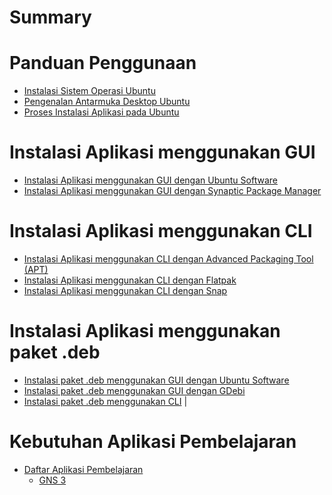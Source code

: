 # Summary
# Panduan Penggunaan
- [Instalasi Sistem Operasi Ubuntu](./chapter_1.md)
- [Pengenalan Antarmuka Desktop Ubuntu](./pengenalan_ubuntu_desktop.md)
- [Proses Instalasi Aplikasi pada Ubuntu](./chapter_2.md)
# Instalasi Aplikasi menggunakan GUI
- [Instalasi Aplikasi menggunakan GUI dengan Ubuntu Software](./instalasi_gui_ubuntu_software.md)
- [Instalasi Aplikasi menggunakan GUI dengan Synaptic Package Manager](./instalasi_gui_synaptic.md)
# Instalasi Aplikasi menggunakan CLI
- [Instalasi Aplikasi menggunakan CLI dengan Advanced Packaging Tool (APT)](./instalasi_cli_apt.md)
- [Instalasi Aplikasi menggunakan CLI dengan Flatpak](./instalasi_cli_flatpak.md) 
- [Instalasi Aplikasi menggunakan CLI dengan Snap](./instalasi_cli_snap.md)
# Instalasi Aplikasi menggunakan paket .deb
- [Instalasi paket .deb menggunakan GUI dengan Ubuntu Software](./instalasi_deb_gui_ubuntu_software.md) 
- [Instalasi paket .deb menggunakan GUI dengan GDebi](./instalasi_deb_gui_gdebi.md)
- [Instalasi paket .deb menggunakan CLI](./instalasi_deb_cli.md) |
# Kebutuhan Aplikasi Pembelajaran
- [Daftar Aplikasi Pembelajaran](./daftar_mata_kuliah.md)
  - [GNS 3](./instalasi_gns3.md)
  <!-- - [Visual Studio Code](./instalasi_vscode.md)
  - [Python](./instalasi_python.md)
  - [Pip Python](./instalasi_pip%20python.md)
  - [Idle Python](./instalasi_idle%20python.md)
  - [Java](./instalasi_java.md)
  - [Netbeans](./instalasi_netbeans.md)
  - [VirtualBox](./instalasi_vb.md)
  - [GNU Octave](./instalasi_octave.md)
  - [Android Studio](./instalasi_android.md)
  - [SWI-Prolog](./instalasi_prolog.md)
  - [Wireshark](./instalasi_wireshark.md)
  - [Figma](./instalasi_figma.md)
  - [LibreOffice](./instalasi_libreoffice.md)
  - [MySQL](./instalasi_mysql.md)
  - [XAMPP](./instalasi_xampp.md)
  - [PHP](./instalasi_php.md)
  - [Composer](./instalasi_composer.md)
  - [Open eLearning](./instalasi_openelearning.md) -->
  <!-- - [Mendeley](./instalasi_mendeley.md)
  - [JupyterLab](./instalasi_jupyterlab.md)
  - [Julia](./instalasi_julia.md)
  - [R](./instalasi_r.md)
  - [Golang](./instalasi_golang.md) -->

<!-- # Hasil Uji Coba Perangkat Lunak
- [Agama](./matkul/agama.md)
- [Pancasila](./matkul/pancasila.md)
- [Kewarganegaraan](./matkul/kewarganegaraan.md)
- [Bahasa Indonesia](./matkul/bahasa%20indonesia.md)
- [Bahasa Inggris](./matkul/bahasa%20inggris.md)
- [Pengantar Lingkungan Lahan Basah](./matkul/pengantar%20lingkungan%20lahan%20basah.md)
- [Pengantar Pendidikan](./matkul/pengantar%20pendidikan.md)
- [Perkembangan Peserta Didik](./matkul/perkembangan%20peserta%20didik.md)
- [Belajar dan Pembelajaran](./matkul/belajar%20dan%20pembelajaran.md)
- [Profesi Kependidikan](./matkul/profesi%20kependidikan.md)
- [Manajemen Dan Administrasi Sekolah](./matkul/manajemen%20dan%20administrasi%20sekolah.md)
- [Matematika Dasar](./matkul/matematika%20dasar.md)
- [Fisika Dasar](./matkul/fisika%20dasar.md) 
- [Pemrograman Dasar 1](./matkul/pemrograman_dasar_1.md)
- [Pengantar Sistem Dijital](./matkul/pengantar%20sistem%20digital.md)
- [Matematika Diskrit](./matkul/matematika%20diskrit.md)
- [Kalkulus](./matkul/kalkulus.md)
- [Pengantar Organisasi Komputer](./matkul/pengantar%20organisasi%20komputer.md)
- [Struktur Data](./matkul/struktur%20data.md)
- [Pemrograman Web 1](./matkul/pemrograman%20web%201.md)
- [Aljabar Linear](./matkul/aljabar%20linear.md)
- [Statistika dan Probabilitas](./matkul/statistika%20dan%20probabilitas.md)
- [Pemrograman Dasar 2](./matkul/pemrograman_dasar_2.md)
- [Sistem Operasi](./matkul/sistem%20operasi.md)
- [Disain dan Analisis Algoritma](./matkul/disain%20dan%20analisis%20algoritma.md)
- [Pemrosesan Citra Digital](./matkul/pemrosesan%20citra%20digital.md)
- [Basis Data](./matkul/basis%20data.md)
- [Pemrograman Perangkat Bergerak](./matkul/pemrograman%20peragkat%20bergerak.md)
- [Pemrograman Web 2]()
- [Jaringan dan Komunikasi Data]()
- [Logika Untuk Ilmu Komputer]()
- [Pengembangan Open Source]()
- [Teknik Pengolahan Multimedia]()
- [Sistem Interaksi]()
- [Rekayasa Perangkat Lunak]()
- [Proyek Perangkat Lunak]()
- [Sistem Informasi Pendidikan]()
- [Data Sains]()
- [Pengajaran Berbantuan Komputer]()
- [Metode Numerik]()
- [Sistem Informasi Geografis*]()
- [Grafika Komputer*]()
- [Sistem Cerdas*]()
- [Pilihan Lintas Prodi 1]()
- [Pilihan Lintas Prodi 2]()
- [Pilihan Lintas Prodi 3]()
- [Mesin Learning*]()
- [Simulasi dan Pemodelan*]()
- [Digital Fotografi*]()
- [Pemrograman Logika*]()
- [Pengolahan Bahasa Manusia*]()
- [Kriptografi dan Keamanan Informasi*]()
- [Penjaminan Mutu Perangkat Lunak*]()
- [Manajemen Proyek*]()
- [Administrasi Sistem*]()
- [Media & Teknologi Pembelajaran]()
- [PKL*]()
- [Telaah Kurikulum  SMK (Disain instruksional)]()
- [Strategi Belajar Mengajar]()
- [Evaluasi Pembelajaran]()
- [Perencanaan Pembelajaran Ilmu Komputer]()
- [Program Latihan Persekolahan 1 (PLP 1)]()
- [Program Latihan Persekolahan 2 (PLP 2)]()
- [Metodologi Penelitian]()
- [Komputer Masyarakat]()
- [Skripsi]() -->



